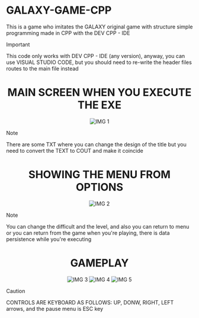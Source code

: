 # GALAXY-GAME-CPP
This is a game who imitates the GALAXY original game with structure simple programming made in CPP with the DEV CPP - IDE

>[!IMPORTANT]
>This code only works with DEV CPP - IDE (any version), anyway, you can use VISUAL STUDIO CODE, but you should need to re-write the header files routes to the main file instead

<div align="center">

<h1>MAIN SCREEN WHEN YOU EXECUTE THE EXE</h1>

![IMG 1](https://github.com/user-attachments/assets/25d20af1-555f-4e8f-9eb7-770aa8c779ec)

</div>

>[!NOTE]
>There are some TXT where you can change the design of the title but you need to convert the TEXT to COUT and make it coincide

<div align="center">

<h1>SHOWING THE MENU FROM OPTIONS</h1>

![IMG 2](https://github.com/user-attachments/assets/81ed0b62-4d42-4657-9768-abab611aa41f)

</div>

>[!NOTE]
>You can change the difficult and the level, and also you can return to menu or you can return from the game when you're playing, there is data persistence while you're executing

<div align="center">

<h1>GAMEPLAY</h1>

![IMG 3](https://github.com/user-attachments/assets/7aeed2a7-17c3-4a45-b1d9-e68205490f50)
![IMG 4](https://github.com/user-attachments/assets/742061b7-70e2-4613-8594-2cf6b6c62087)
![IMG 5](https://github.com/user-attachments/assets/00038632-1591-42ce-a230-d7e182017fae)

</div>

>[!CAUTION]
>CONTROLS ARE KEYBOARD AS FOLLOWS: UP, DONW, RIGHT, LEFT arrows, and the pause menu is ESC key
